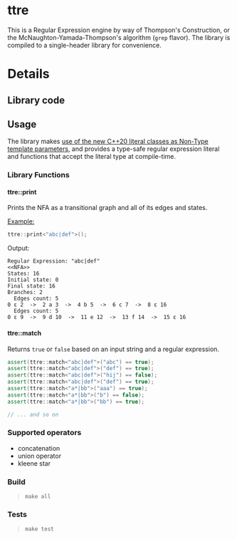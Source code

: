 ttre
====

This is a Regular Expression engine by way of Thompson's Construction, or the McNaughton-Yamada-Thompson's algorithm (`grep` flavor). The library is compiled to a single-header library for convenience.

# Details

## Library code

## Usage

The library makes [use of the new C++20 literal classes as Non-Type template parameters](https://ctrpeach.io/posts/cpp20-class-as-non-type-template-param/), and provides a type-safe regular expression literal and functions that accept the literal type at compile-time.


### Library Functions

#### ttre::print

Prints the NFA as a transitional graph and all of its edges and states.

<u>Example:</u>

```C++
ttre::print<"abc|def">();
```

Output:

```
Regular Expression: "abc|def"
<<NFA>>
States: 16
Initial state: 0
Final state: 16
Branches: 2
  Edges count: 5
0 ε 2  ->  2 a 3  ->  4 b 5  ->  6 c 7  ->  8 ε 16
  Edges count: 5
0 ε 9  ->  9 d 10  ->  11 e 12  ->  13 f 14  ->  15 ε 16
```

#### ttre::match

Returns `true` or `false` based on an input string and a regular expression.

```C++
assert(ttre::match<"abc|def">("abc") == true); 
assert(ttre::match<"abc|def">("def") == true); 
assert(ttre::match<"abc|def">("hij") == false); 
assert(ttre::match<"abc|def">("def") == true);
assert(ttre::match<"a*|bb">("aaa") == true);
assert(ttre::match<"a*|bb">("b") == false); 
assert(ttre::match<"a*|bb">("bb") == true); 

// ... and so on
```

### Supported operators

* concatenation
* union operator
* kleene star

### Build

> `make all`


### Tests

> `make test`



